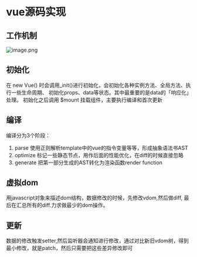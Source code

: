 # vue源码实现

## 工作机制
![image.png](https://cdn.nlark.com/yuque/0/2020/png/89543/1599042104975-5a4eb6ac-4f5f-439b-b25c-c71689dbd4fa.png#align=left&display=inline&height=391&margin=%5Bobject%20Object%5D&name=image.png&originHeight=782&originWidth=1462&size=472871&status=done&style=none&width=731)


## 初始化
在 new Vue() 时会调⽤_init()进行初始化，会初始化各种实例方法、全局⽅法、执⾏一些⽣命周期、 初始化props、data等状态。其中最重要的是data的「响应化」处理。
初始化之后调用 $mount 挂载组件，主要执⾏编译和首次更新

## 编译
编译分为3个阶段：

1. parse
使用正则解析template中的vue的指令变量等等，形成抽象语法书AST
1. optimize
标记一些静态节点，用作后面的性能优化，在diff的时候直接忽略
1. generate
把第一部分生成的AST转化为渲染函数render function



## 虚拟dom
用javascript对象来描述dom结构，数据修改的时候，先修改vdom,然后做diff, 最后在汇总所有的diff.力求做最少的dom操作。
													
## 更新
数据的修改触发setter,然后监听器会通知进行修改，通过对比新旧vdom树，得到最小修改，就是patch，然后只需要把这些差异修改即可		




